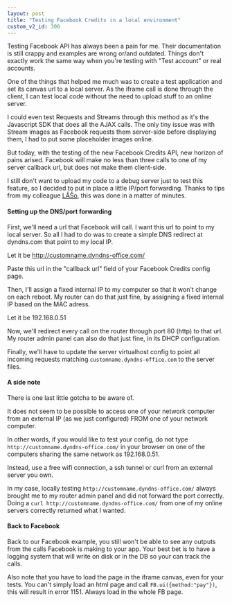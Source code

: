 ```yaml
---
layout: post
title: "Testing Facebook Credits in a local environment"
custom_v2_id: 300
---
```


Testing Facebook API has always been a pain for me. Their documentation is
still crappy and examples are wrong or/and outdated. Things don't exactly work
the same way when you're testing with "Test account" or real accounts.

One of the things that helped me much was to create a test application and set
its canvas url to a local server. As the iframe call is done through the
client, I can test local code without the need to upload stuff to an online
server.

I could even test Requests and Streams through this method as it's the
Javascript SDK that does all the AJAX calls. The only tiny issue was with
Stream images as Facebook requests them server-side before displaying them, I
had to put some placeholder images online.

But today, with the testing of the new Facebook Credits API, new horizon of
pains arised. Facebook will make no less than three calls to one of my server
callback url, but does not make them client-side.

I still don't want to upload my code to a debug server just to test this
feature, so I decided to put in place a little IP/port forwarding. Thanks to
tips from my colleague [LĂŠo](http://leo-peltier.fr/), this was done in a
matter of minutes.

#### Setting up the DNS/port forwarding

First, we'll need a url that Facebook will call. I want this url to point to
my local server. So all I had to do was to create a simple DNS redirect at
dyndns.com that point to my local IP.

Let it be http://customname.dyndns-office.com/

Paste this url in the "callback url" field of your Facebook Credits config
page.

Then, I'll assign a fixed internal IP to my computer so that it won't change
on each reboot. My router can do that just fine, by assigning a fixed internal
IP based on the MAC adress.

Let it be 192.168.0.51

Now, we'll redirect every call on the router through port 80 (http) to that
url. My router admin panel can also do that just fine, in its DHCP
configuration.

Finally, we'll have to update the server virtualhost config to point all
incoming requests matching `customname.dyndns-office.com` to the server files.

#### A side note

There is one last little gotcha to be aware of.

It does not seem to be possible to access one of your network computer from an
external IP (as we just configured) FROM one of your network computer.

In other words, if you would like to test your config, do not type
`http://customname.dyndns-office.com/` in your browser on one of the computers
sharing the same network as 192.168.0.51.

Instead, use a free wifi connection, a ssh tunnel or curl from an external
server you own.

In my case, locally testing `http://customname.dyndns-office.com/` always
brought me to my router admin panel and did not forward the port correctly.
Doing a `curl http://customname.dyndns-office.com/` from one of my online
servers correctly returned what I wanted.

#### Back to Facebook

Back to our Facebook example, you still won't be able to see any outputs from
the calls Facebook is making to your app. Your best bet is to have a logging
system that will write on disk or in the DB so your can track the calls.

Also note that you have to load the page in the iframe canvas, even for your
tests. You can't simply load an html page and call `FB.ui({method:"pay"})`,
this will result in error 1151. Always load in the whole FB page.

